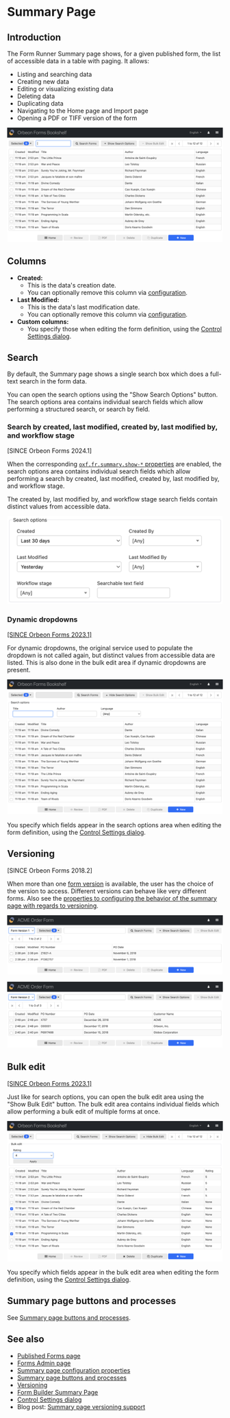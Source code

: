 # Summary Page

## Introduction

The Form Runner Summary page shows, for a given published form, the list of accessible data in a table with paging. It allows:

- Listing and searching data
- Creating new data
- Editing or visualizing existing data
- Deleting data
- Duplicating data
- Navigating to the Home page and Import page
- Opening a PDF or TIFF version of the form

![Summary Page for the Bookshelf form](../images/summary-bookshelf.png)

## Columns

- __Created:__
    - This is the data's creation date.
    - You can optionally remove this column via [configuration](/configuration/properties/form-runner-summary-page.md).
- __Last Modified:__
    - This is the data's last modification date.
    - You can optionally remove this column via [configuration](/configuration/properties/form-runner-summary-page.md). 
- __Custom columns:__
    - You specify those when editing the form definition, using the [Control Settings dialog](/form-builder/control-settings.md).

## Search 

By default, the Summary page shows a single search box which does a full-text search in the form data.

You can open the search options using the "Show Search Options" button. The search options area contains individual search fields which allow performing a structured search, or search by field.

### Search by created, last modified, created by, last modified by, and workflow stage

[SINCE Orbeon Forms 2024.1]

When the corresponding [`oxf.fr.summary.show-*` properties](/configuration/properties/form-runner-summary-page.md) are enabled, the search options area contains individual search fields which allow performing a search by created, last modified, created by, last modified by, and workflow stage.

The created by, last modified by, and workflow stage search fields contain distinct values from accessible data.

![Search by created, last modified, etc.](../images/summary-search-created-last-modified.png)

### Dynamic dropdowns

[\[SINCE Orbeon Forms 2023.1\]](/release-notes/orbeon-forms-2023.1.md)

For dynamic dropdowns, the original service used to populate the dropdown is not called again, but distinct values from accessible data are listed. This is also done in the bulk edit area if dynamic dropdowns are present.

![Search Options](../images/summary-bookshelf-search.png)

You specify which fields appear in the search options area when editing the form definition, using the [Control Settings dialog](/form-builder/control-settings.md).

## Versioning

[SINCE Orbeon Forms 2018.2]

When more than one [form version](/form-runner/feature/versioning.md) is available, the user has the choice of the version to access. Different versions can behave like very different forms. Also see the [properties to configuring the behavior of the summary page with regards to versioning](/configuration/properties/form-runner-summary-page.md#versioning).

![Summary Page for version 1 of the form](../images/summary-version-1.png)

![Summary Page for version 2 of the form](../images/summary-version-2.png)

## Bulk edit

[\[SINCE Orbeon Forms 2023.1\]](/release-notes/orbeon-forms-2023.1.md)

Just like for search options, you can open the bulk edit area using the "Show Bulk Edit" button. The bulk edit area contains individual fields which allow performing a bulk edit of multiple forms at once. 

![Bulk Edit](../images/summary-bookshelf-bulk-edit.png)

You specify which fields appear in the bulk edit area when editing the form definition, using the [Control Settings dialog](/form-builder/control-settings.md).

## Summary page buttons and processes

See [Summary page buttons and processes](/form-runner/advanced/buttons-and-processes/summary-page-buttons-and-processes.md).

## See also 

- [Published Forms page](/form-runner/feature/published-forms-page.md)
- [Forms Admin page](/form-runner/feature/forms-admin-page.md)
- [Summary page configuration properties](/configuration/properties/form-runner-summary-page.md)
- [Summary page buttons and processes](/form-runner/advanced/buttons-and-processes/summary-page-buttons-and-processes.md)
- [Versioning](/form-runner/feature/versioning.md)
- [Form Builder Summary Page](/form-builder/summary-page.md)
- [Control Settings dialog](/form-builder/control-settings.md)
- Blog post: [Summary page versioning support](https://blog.orbeon.com/2019/05/summary-page-versioning-support.html)